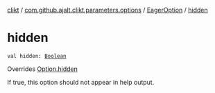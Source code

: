[clikt](../../index.md) / [com.github.ajalt.clikt.parameters.options](../index.md) / [EagerOption](index.md) / [hidden](./hidden.md)

# hidden

`val hidden: `[`Boolean`](https://kotlinlang.org/api/latest/jvm/stdlib/kotlin/-boolean/index.html)

Overrides [Option.hidden](../-option/hidden.md)

If true, this option should not appear in help output.

